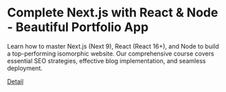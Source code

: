 # Complete Next.js with React & Node - Beautiful Portfolio App

Learn how to master Next.js (Next 9), React (React 16+), and Node to build a top-performing isomorphic website. Our comprehensive course covers essential SEO strategies, effective blog implementation, and seamless deployment. 

[Detail](https://eduitfree.com/courses/complete-next-js-with-react-node-beautiful-portfolio-app)